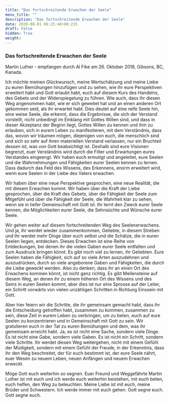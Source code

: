 ```yaml
---
title: "Das fortschreitende Erwachen der Seele"
menu_title: ""
description: "Das fortschreitende Erwachen der Seele"
date: 2020-08-01 06:25:48+00:215
draft: False
hidden: True
weight:
---
```

### Das fortschreitende Erwachen der Seele

Martin Luther - empfangen durch Al Fike am 26. Oktober 2018, Gibsons, BC, Kanada.

Ich möchte meinen Glückwunsch, meine Wertschätzung und meine Liebe zu euren Bemühungen hinzufügen und zu sehen, wie ihr eure Perspektiven erweitert habt und Gott erlaubt habt, euch auf diesem Kurs des Handelns, des Gebets und der Widerspiegelung zu führen. Wie auch, dass ihr diesen Weg angenommen habt, wie er sich geweitet hat und an einen anderen Ort gekommen seid, als ihr erwartet habt. Dies deutet auf eine reife Seele hin, eine weise Seele, die erkennt, dass die Ergebnisse, die sich der Verstand vorstellt, nicht unbedingt im Einklang mit Gottes Willen sind, und dass in dieser Akzeptanz der Beginn liegt, Gottes Willen zu kennen und ihm zu erlauben, sich in eurem Leben zu manifestieren, mit dem Verständnis, dass das, wovon wir träumen mögen, diejenigen von euch, die menschlich sind und sich so sehr auf ihren materiellen Verstand verlassen, nur ein Bruchteil dessen ist, was von Gott beabsichtigt ist. Deshalb sind eure Visionen begrenzt, euer Verständnis wird durch die Filter und Erwartungen eures Verstandes eingeengt. Wir haben euch ermutigt und angeleitet, eure Seelen und die Wahrnehmungen und Fähigkeiten eurer Seelen kennen zu lernen. Dass dadurch das Feld des Wissens, des Erkennens, enorm erweitert wird, wenn eure Seelen in der Liebe des Vaters erwachen.

Wir haben über eine neue Perspektive gesprochen, eine neue Realität, die mit diesem Erwachen kommt. Wir haben über die Kraft der Liebe gesprochen, über die Kraft des Gebets, über die Fähigkeit der Seele zum Mitgefühl und über die Fähigkeit der Seele, die Wahrheit klar zu sehen, wenn sie in tiefer Gemeinschaft mit Gott ist. Ihr lernt den Zweck eurer Seele kennen, die Möglichkeiten eurer Seele, die Sehnsüchte und Wünsche eurer Seele.

Wir gehen weiter auf diesem fortschreitenden Weg des Seelenerwachens. Und ja, ihr werdet wieder zusammenkommen, Geliebte, in diesem Streben und ihr werdet mehr Dinge über euch selbst und die Schätze, die in euren Seelen liegen, entdecken. Dieses Erwachen ist eine Reihe von Entdeckungen, bei denen ihr die vielen Gaben eurer Seele entfalten und zum Ausdruck bringen könnt. Es gibt noch viel zu lernen, ihr Geliebten. Eure Seelen haben die Fähigkeit, sich auf so viele Arten auszudehnen und auszudrücken, durch so viele angeborene Gaben und Fähigkeiten, die durch die Liebe geweckt werden. Also zu denken, dass ihr an einen Ort des Erwachens kommen könnt, ist nicht ganz richtig. Es gibt Meilensteine auf diesem Weg, an denen ihr zu einem höheren Ort des Wissens und des Seins in euren Seelen kommt, aber dies ist nur eine Sprosse auf der Leiter, ein Schritt vorwärts von vielen unzähligen Schritten in Richtung Einssein mit Gott.

Aber hier feiern wir die Schritte, die ihr gemeinsam gemacht habt, dass ihr die Entscheidung getroffen habt, zusammen zu kommen, zusammen zu sein, diese Zeit in eurem Leben zu verbringen, um zu beten, euch auf eure Seelen zu konzentrieren und in Gemeinschaft mit Gott zu sein. Wir gratulieren euch in der Tat zu euren Bemühungen und dem, was ihr gemeinsam erreicht habt. Ja, es ist nicht eine Sache, sondern viele Dinge. Es ist nicht eine Gabe, sondern viele Gaben. Es ist nicht ein Schritt, sondern viele Schritte. Ihr werdet diesen Weg weitergehen, nicht mit einem Gefühl der Müdigkeit, sondern mit einem Gefühl der Freude, in der Erkenntnis, dass ihr den Weg beschreitet, der für euch bestimmt ist, der eure Seele nährt, euer Wesen zu neuem Leben, neuen Anfängen und neuem Erwachen erweckt.

Möge Gott euch weiterhin so segnen. Euer Freund und Weggefährte Martin Luther ist mit euch und ich werde euch weiterhin beistehen, mit euch beten, euch helfen, den Weg zu beleuchten. Meine Liebe ist mit euch, meine Brüder und Schwestern. Ich werde immer mit euch gehen. Gott segne euch. Gott segne euch.
